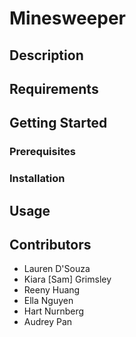 # Minesweeper

## Description

## Requirements

## Getting Started

### Prerequisites

### Installation

## Usage

## Contributors

* Lauren D'Souza
* Kiara [Sam] Grimsley
* Reeny Huang
* Ella Nguyen
* Hart Nurnberg
* Audrey Pan